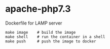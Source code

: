 # apache-php7.3
Dockerfile for LAMP server

```
make image    # build the image
make shell    # run the container in a shell
make push     # push the image to docker
```

